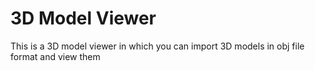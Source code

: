 # 3D Model Viewer
This is a 3D model viewer in which you can import 3D models in obj file format and view them
